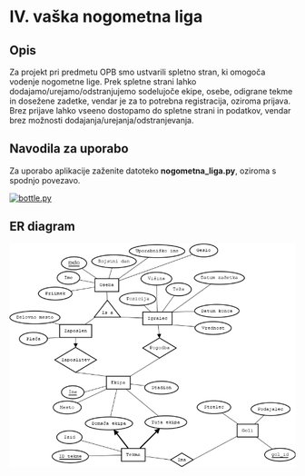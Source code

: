 # IV. vaška nogometna liga

## Opis
Za projekt pri predmetu OPB smo ustvarili spletno stran, ki omogoča vodenje nogometne lige. Prek spletne strani lahko dodajamo/urejamo/odstranjujemo sodelujoče ekipe, osebe, odigrane tekme in dosežene zadetke, vendar je za to potrebna registracija, oziroma prijava. Brez prijave lahko vseeno dostopamo do spletne strani in podatkov, vendar brez možnosti dodajanja/urejanja/odstranjevanja.

## Navodila za uporabo
Za uporabo aplikacije zaženite datoteko **nogometna_liga.py**, oziroma s spodnjo povezavo.

[![bottle.py](https://mybinder.org/badge_logo.svg)](https://mybinder.org/v2/gh/jasapozne/Nogometna_liga/main?urlpath=proxy/8080/)

## ER diagram  
![ER diagram](nogometna_liga.png)

